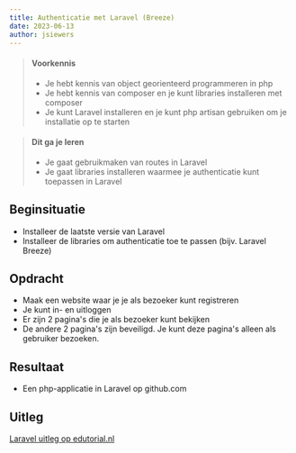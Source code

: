 ```yaml
---
title: Authenticatie met Laravel (Breeze)
date: 2023-06-13
author: jsiewers
---
```


> #### Voorkennis
> * Je hebt kennis van object georienteerd programmeren in php
> * Je hebt kennis van composer en je kunt libraries installeren met composer
> * Je kunt Laravel installeren en je kunt php artisan gebruiken om je installatie op te starten

> #### Dit ga je leren
> * Je gaat gebruikmaken van routes in Laravel
> * Je gaat libraries installeren waarmee je authenticatie kunt toepassen in Laravel

## Beginsituatie
* Installeer de laatste versie van Laravel
* Installeer de libraries om authenticatie toe te passen (bijv. Laravel Breeze)

##  Opdracht
* Maak een website waar je je als bezoeker kunt registreren
* Je kunt in- en uitloggen
* Er zijn 2 pagina's die je als bezoeker kunt bekijken
* De andere 2 pagina's zijn beveiligd. Je kunt deze pagina's alleen als gebruiker bezoeken.

## Resultaat
* Een php-applicatie in Laravel op github.com


## Uitleg
[Laravel uitleg op edutorial.nl](http://www.edutorial.nl/laravel/introductie/)
